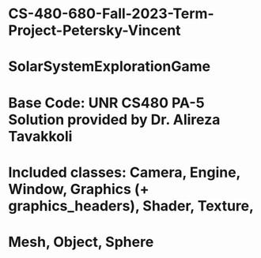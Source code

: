 # CS-480-680-Fall-2023-Term-Project-Petersky-Vincent

# SolarSystemExplorationGame

# Base Code: UNR CS480 PA-5 Solution provided by Dr. Alireza Tavakkoli
# Included classes: Camera, Engine, Window, Graphics (+ graphics_headers), Shader, Texture, 
#                   Mesh, Object, Sphere